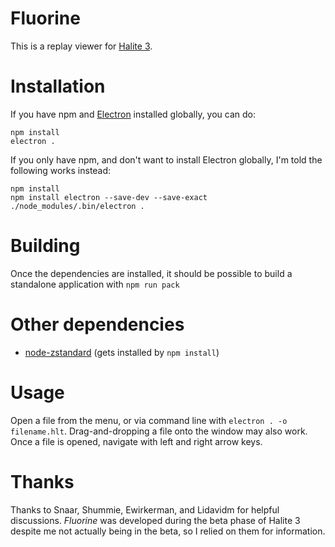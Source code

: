 # Fluorine

This is a replay viewer for [Halite 3](https://halite.io/).

# Installation

If you have npm and [Electron](https://electron.atom.io/) installed globally, you can do:

```
npm install
electron .
```

If you only have npm, and don't want to install Electron globally, I'm told the following works instead:

```
npm install
npm install electron --save-dev --save-exact
./node_modules/.bin/electron .
```

# Building

Once the dependencies are installed, it should be possible to build a standalone application with `npm run pack`

# Other dependencies

* [node-zstandard](https://www.npmjs.com/package/node-zstandard) (gets installed by `npm install`)

# Usage

Open a file from the menu, or via command line with `electron . -o filename.hlt`. Drag-and-dropping a file onto the window may also work. Once a file is opened, navigate with left and right arrow keys.

# Thanks

Thanks to Snaar, Shummie, Ewirkerman, and Lidavidm for helpful discussions. *Fluorine* was developed during the beta phase of Halite 3 despite me not actually being in the beta, so I relied on them for information.
